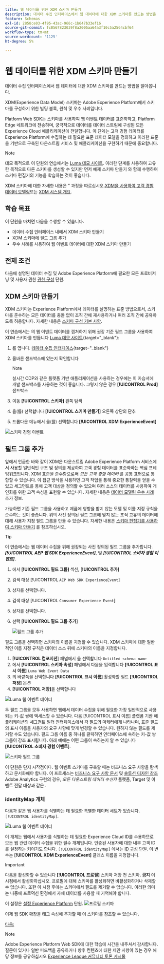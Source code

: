 ```yaml
---
title: 웹 데이터를 위한 XDM 스키마 만들기
description: 데이터 수집 인터페이스에서 웹 데이터에 대한 XDM 스키마를 만드는 방법을 알아봅니다. 이 단원은 웹 SDK를 사용하여 Adobe Experience Cloud 구현 자습서의 일부입니다.
feature: Schemas
exl-id: 2858ce03-4f95-43ac-966c-1b647b33ef16
source-git-commit: fc0567823039f8a2005aa64a3f10c5a2564cbf64
workflow-type: tm+mt
source-wordcount: '1125'
ht-degree: 5%

---
```


# 웹 데이터를 위한 XDM 스키마 만들기

데이터 수집 인터페이스에서 웹 데이터에 대한 XDM 스키마를 만드는 방법을 알아봅니다.

XDM(Experience Data Model) 스키마는 Adobe Experience Platform에서 스키마를 구성하기 위한 빌딩 블록, 원칙 및 우수 사례입니다.

Platform Web SDK는 스키마를 사용하여 웹 이벤트 데이터를 표준화하고, Platform Edge 네트워크에 전송하며, 궁극적으로 데이터를 데이터 스트림에 구성된 모든 Experience Cloud 애플리케이션에 전달합니다. 이 단계는 고객 경험 데이터를 Experience Platform에 수집하는 데 필요한 표준 데이터 모델을 정의하고 이러한 표준을 기반으로 구축된 다운스트림 서비스 및 애플리케이션을 구현하기 때문에 중요합니다.

>[!NOTE]
>
> 데모 목적으로 이 단원의 연습에서는 [Luma 데모 사이트](https://luma.enablementadobe.com/content/luma/us/en.html). 이러한 단계를 사용하여 고유한 목적으로 다른 스키마를 생성할 수 있지만 먼저 예제 스키마 만들기 와 함께 수행하여 스키마 편집기의 기능을 학습하는 것이 좋습니다.

XDM 스키마에 대한 자세한 내용은 &quot; 과정을 따르십시오.[XDM을 사용하여 고객 경험 데이터 모델링](https://experienceleague.adobe.com/?recommended=ExperiencePlatform-D-1-2021.1.xdm)또는 [XDM 시스템 개요](https://experienceleague.adobe.com/docs/experience-platform/xdm/home.html?lang=ko).

## 학습 목표

이 단원을 마치면 다음을 수행할 수 있습니다.

* 데이터 수집 인터페이스 내에서 XDM 스키마 만들기
* XDM 스키마에 필드 그룹 추가
* 우수 사례를 사용하여 웹 이벤트 데이터에 대한 XDM 스키마 만들기

## 전제 조건

다음에 설명된 데이터 수집 및 Adobe Experience Platform에 필요한 모든 프로비저닝 및 사용자 권한 [권한 구성](configure-permissions.md) 단원.

## XDM 스키마 만들기

XDM 스키마는 Experience Platform에서 데이터를 설명하는 표준 방법으로서, 스키마를 준수하는 모든 데이터를 충돌 없이 조직 간에 재사용하거나 여러 조직 간에 공유하도록 허용합니다. 자세한 내용은 [스키마 구성 기본 사항](https://experienceleague.adobe.com/docs/experience-platform/xdm/schema/composition.html?lang=ko-KR).

이 연습에서는 의 웹 이벤트 데이터를 캡처하기 위해 권장 기준 필드 그룹을 사용하여 XDM 스키마를 만듭니다 [Luma 데모 사이트](https://luma.enablementadobe.com/content/luma/us/en.html){target=&quot;_blank&quot;}:

1. 를 엽니다. [데이터 수집 인터페이스](https://launch.adobe.com/){target=&quot;_blank&quot;}
1. 올바른 샌드박스에 있는지 확인합니다

   >[!NOTE]
   >
   >실시간 CDP와 같은 플랫폼 기반 애플리케이션을 사용하는 경우에는 이 자습서에 개발 샌드박스를 사용하는 것이 좋습니다. 그렇지 않은 경우 **[!UICONTROL Prod]** 샌드박스

1. 이동 **[!UICONTROL 스키마]** 왼쪽 탐색
1. 을(를) 선택합니다 **[!UICONTROL 스키마 만들기]** 오른쪽 상단의 단추
1. 드롭다운 메뉴에서 을(를) 선택합니다 **[!UICONTROL XDM ExperienceEvent]**

![스키마 경험 이벤트](assets/schema-XDM-experience-event.jpg)

## 필드 그룹 추가

앞에서 언급한 바와 같이 XDM은 다운스트림 Adobe Experience Platform 서비스에서 사용할 일반적인 구조 및 정의를 제공하여 고객 경험 데이터를 표준화하는 핵심 프레임워크입니다. XDM 표준을 준수함으로써 _모든 고객 경험 데이터_ 를 공통 표현으로 통합할 수 있습니다. 이 접근 방식을 사용하면 고객 작업을 통해 중요한 통찰력을 얻을 수 있고 세그먼트를 통해 고객 대상을 정의할 수 있으며 여러 소스의 데이터를 사용하여 개인화를 위한 고객 속성을 표현할 수 있습니다. 자세한 내용은 [데이터 모델링 우수 사례](https://experienceleague.adobe.com/docs/experience-platform/xdm/schema/best-practices.html?lang=en) 추가 정보.

가능하면 기존 필드 그룹을 사용하고 제품에 영향을 받지 않는 모델 및 이름 지정 규칙을 준수하는 것이 좋습니다. 위의 사전 정의된 필드 그룹에 맞지 않는 조직 고유의 데이터에 대해 사용자 지정 필드 그룹을 만들 수 있습니다. 자세한 내용은 [스키마 편집기를 사용하여 스키마 만들기](https://experienceleague.adobe.com/docs/experience-platform/xdm/tutorials/create-schema-ui.html?lang=en#create) 를 참조하십시오.

>[!TIP]
> 
>이 연습에서는 웹 데이터 수집을 위해 권장되는 사전 정의된 필드 그룹을 추가합니다. _**[!UICONTROL AEP 웹 SDK ExperienceEvent]**_, 및 _**[!UICONTROL 소비자 경험 이벤트]**_.

1. 에서 **[!UICONTROL 필드 그룹]** 섹션, **[!UICONTROL 추가]**
1. 검색 대상 [!UICONTROL `AEP Web SDK ExperienceEvent`]
1. 상자를 선택합니다.
1. 검색 대상 [!UICONTROL `Consumer Experience Event`]
1. 상자를 선택합니다.
1. 선택 **[!UICONTROL 필드 그룹 추가]**

   ![필드 그룹 추가](assets/schema-add-field-group.jpg)

필드 그룹을 선택하면 스키마의 이름을 지정할 수 있습니다. XDM 스키마에 대한 일반적인 이름 지정 규칙은 데이터 소스 뒤에 스키마의 이름을 지정합니다.

1. **[!UICONTROL 컴포지션**] 패널에서 을 선택합니다 `Untitled schema name`
1. 에서 **[!UICONTROL 스키마 속성]** 패널에서 다음을 입력합니다 **[!UICONTROL 표시 이름]** `Luma Web Event Data`
1. 의 바깥쪽을 선택합니다 **[!UICONTROL 표시 이름]** 활성화할 필드 **[!UICONTROL 저장]** 옵션
1. **[!UICONTROL 저장]**&#x200B;을 선택합니다

![Luma 웹 이벤트 데이터](assets/schema-luma-web-event-data.png)

두 필드 그룹을 모두 사용하면 웹에서 데이터 수집을 위해 필요한 가장 일반적으로 사용되는 키-값 쌍에 액세스할 수 있습니다. 다음 [!UICONTROL 표시 이름] 플랫폼 기반 애플리케이션의 세그먼트 빌더 인터페이스에서 각 필드의 마케터에게 나타나며, 표준 필드의 표시 이름을 사용자의 요구 사항에 맞게 변경할 수 있습니다. 원하지 않는 필드를 제거할 수도 있습니다. 필드 그룹 이름 중 하나를 클릭하면 인터페이스에 속하는 키-값 쌍 그룹이 강조 표시됩니다. 아래 예에는 어떤 그룹이 속하는지 알 수 있습니다 **[!UICONTROL 소비자 경험 이벤트]**.

![스키마 필드 그룹](assets/schema-consumer-experience-event.jpg)

이 단원은 단지 시작점이다. 웹 이벤트 스키마를 구축할 때는 비즈니스 요구 사항을 탐색하고 문서화해야 합니다. 이 프로세스는 [비즈니스 요구 사항 문서](https://experienceleague.adobe.com/docs/analytics-learn/tutorials/implementation/implementation-basics/creating-a-business-requirements-document.html) 및 [솔루션 디자인 참조](https://experienceleague.adobe.com/docs/analytics-learn/tutorials/implementation/implementation-basics/creating-and-maintaining-an-sdr.html) Adobe Analytics 구현의 경우, _모든 다운스트림 데이터 수신자_ 플랫폼, Target 및 이벤트 전달 대상과 같은 .


### identityMap 개체

다음과 같은 웹 사용자를 식별하는 데 필요한 특별한 데이터 세트가 있습니다. `[!UICONTROL identityMap]`.

![Luma 웹 이벤트 데이터](assets/schema-identityMap.png)

이 개체는 웹에서 사용자를 식별하는 데 필요한 Experience Cloud ID를 수용하므로 모든 웹 관련 데이터 수집을 위한 필수 개체입니다. 인증된 사용자에 대한 내부 고객 ID를 설정하는 키이기도 합니다. `[!UICONTROL identityMap]` 에서는 [ID 구성](configure-identities.md) 단원. 이 변수는 **[!UICONTROL XDM ExperienceEvent]** 클래스 이름을 지정합니다.


>[!IMPORTANT]
>
> 다음을 활성화할 수 있습니다 **[!UICONTROL 프로필]** 스키마 저장 전 스키마. **금지** 이 시점에서 활성화하십시오. 프로필에 대해 스키마를 활성화하면 비활성화하거나 삭제할 수 없습니다. 또한 이 시점 후에는 스키마에서 필드를 제거할 수 없습니다. 이러한 의미는 나중에 프로덕션 환경에서 자체 데이터를 사용할 때 기억해야 합니다.
>
>이 설정은 [설정 Experience Platform](setup-experience-platform.md) 단원.
>![프로필 스키마](assets/schema-profile.png)

이제 웹 SDK 확장을 태그 속성에 추가할 때 이 스키마를 참조할 수 있습니다.


[다음: ](configure-identities.md)

>[!NOTE]
>
>Adobe Experience Platform Web SDK에 대한 학습에 시간을 내주셔서 감사합니다. 질문이 있거나 일반 피드백을 공유하거나 향후 컨텐츠에 대한 제안 사항이 있는 경우 해당 정보를 공유하십시오 [Experience League 커뮤니티 토론 게시물](https://experienceleaguecommunities.adobe.com/t5/adobe-experience-platform-launch/tutorial-discussion-implement-adobe-experience-cloud-with-web/td-p/444996)
